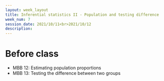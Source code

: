 ```yaml
---
layout: week_layout
title: Inferential statistics II - Population and testing difference
week_num: 7
session_date: 2021/10/11<br>2021/10/12
description:
---
```


# Before class

- MBB 12: Estimating population proportions
- MBB 13: Testing the difference between two groups
